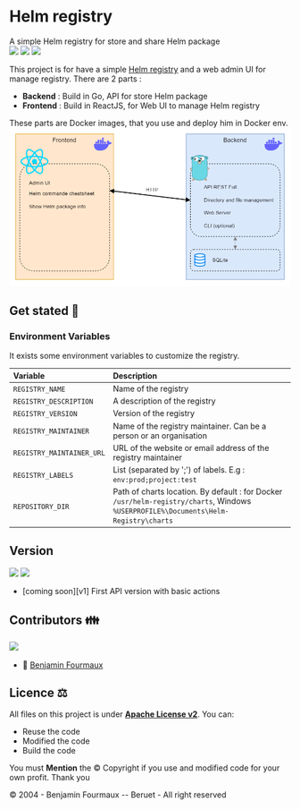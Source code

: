 # Helm registry
A simple Helm registry for store and share Helm package
\
[![](https://img.shields.io/badge/Docker-compose?logo=docker&logoColor=white&color=blue)]()
[![](https://img.shields.io/badge/registry-helm?logo=helm&logoColor=white&label=Helm&labelColor=darkblue&color=white)]()
[![](https://img.shields.io/badge/Golang-1.21.6-grey?style=for-the-badge&logo=go&labelColor=cyan)]()


This project is for have a simple [Helm registry](https://helm.sh/docs/topics/chart_repository/) and a web admin UI for manage registry.
There are 2 parts :
- **Backend** : Build in Go, API for store Helm package
- **Frontend** : Build in ReactJS, for Web UI to manage Helm registry

These parts are Docker images, that you use and deploy him in Docker env.
![](architecture.png)

## Get stated :rocket:

### Environment Variables
It exists some environment variables to customize the registry.

| Variable                  | Description                                                                                                                          |
|:--------------------------|:-------------------------------------------------------------------------------------------------------------------------------------|
| `REGISTRY_NAME`           | Name of the registry                                                                                                                 |
| `REGISTRY_DESCRIPTION`    | A description of the registry                                                                                                        |
| `REGISTRY_VERSION`        | Version of the registry                                                                                                              |
| `REGISTRY_MAINTAINER`     | Name of the registry maintainer. Can be a person or an organisation                                                                  |
| `REGISTRY_MAINTAINER_URL` | URL of the website or email address of the registry maintainer                                                                       |
| `REGISTRY_LABELS`         | List (separated by ';') of labels. E.g : `env:prod;project:test`                                                                     |
| `REPOSITORY_DIR`          | Path of charts location. By default : for Docker `/usr/helm-registry/charts`, Windows `%USERPROFILE%\Documents\Helm-Registry\charts` |

## Version
[![](https://badgen.net/github/tag/BenjaminFourmaux/helm-registry?cache=600)](https://github.com/BenjaminFourmauxhelm-registry/tags) [![](https://badgen.net/github/release/BenjaminFourmaux/helm-registry?cache=600)](https://github.com/BenjaminFourmaux/helm-registry/releases)
- [coming soon][v1] First API version with basic actions

## Contributors 👪
[![](https://badgen.net/github/contributors/BenjaminFourmaux/helm-registry)](https://github.com/BenjaminFourmaux/helm-registry/graphs/contributors)
- :crown: [Benjamin Fourmaux](https://github.com/BenjaminFourmaux)

## Licence ⚖️
All files on this project is under [**Apache License v2**](https://www.apache.org/licenses/LICENSE-2.0).
You can:
- Reuse the code 
- Modified the code
- Build the code

You must **Mention** the © Copyright if you use and modified code for your own profit. Thank you

© 2004 - Benjamin Fourmaux -- Beruet - All right reserved
